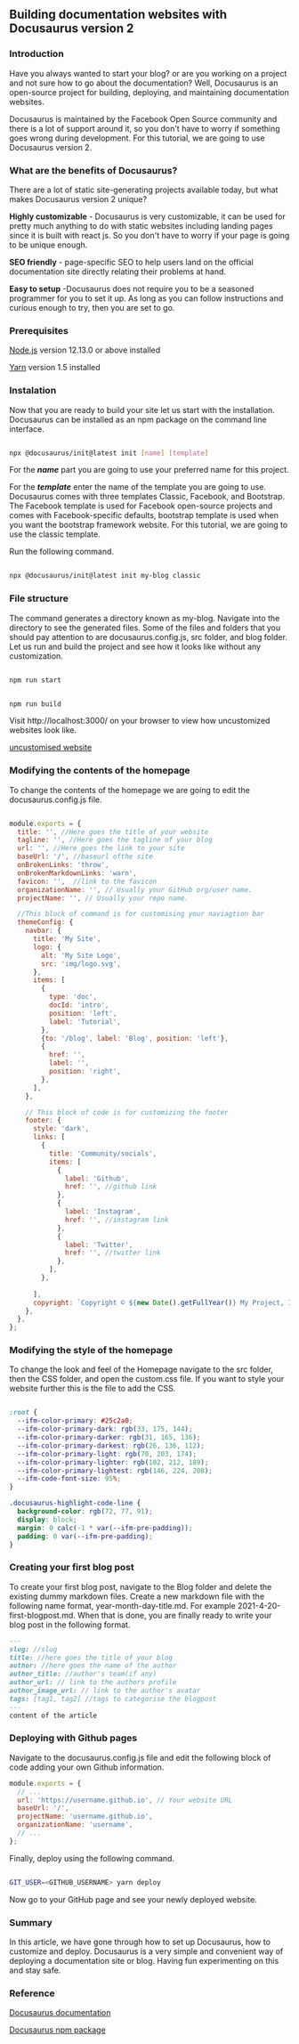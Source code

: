 ## Building  documentation websites with Docusaurus version 2

### Introduction

Have you always wanted to start your blog? or are you working on a project and not sure how to go about the documentation? Well, Docusaurus is an open-source project for building, deploying, and maintaining documentation websites.

Docusaurus is maintained by the Facebook Open Source community and there is a lot of support around it, so you don't have to worry if something goes wrong during development. For this tutorial, we are going to use Docusaurus version 2.

### What are the benefits of Docusaurus?

There are a lot of static site-generating projects available today, but what makes Docusaurus version 2 unique?

**Highly customizable** - Docusaurus is very customizable, it can be used for pretty much anything to do with static websites including landing pages since it is built with react js. So you don't have to worry if your page is going to be unique enough.

**SEO friendly** -  page-specific SEO to help users land on the official documentation site directly relating their problems at hand.

**Easy to setup** -Docusaurus does not require you to be a seasoned programmer for you to set it up. As long as you can follow instructions and curious enough to try, then you are set to go.

### Prerequisites

[Node.js](https://nodejs.org/en/download/) version 12.13.0 or above installed

[Yarn](https://classic.yarnpkg.com/en/docs/install/#debian-stable) version 1.5 installed

### Instalation

Now that you are ready to build your site let us start with the installation. Docusaurus can be installed as an npm package on the command line interface.

```bash

npx @docusaurus/init@latest init [name] [template]

```

For the ***name*** part you are going to use your preferred name for this project.

For the ***template*** enter the name of the template you are going to use. Docusaurus comes with three templates Classic, Facebook, and Bootstrap. The Facebook template is used for Facebook open-source projects and comes with Facebook-specific defaults, bootstrap template is used when you want the bootstrap framework website. For this tutorial, we are going to use the classic template.

Run the following command.

```bash

npx @docusaurus/init@latest init my-blog classic

```

### File structure

The command generates a directory known as my-blog. Navigate into the directory to see the generated files. Some of the files and folders that you should pay attention to are docusaurus.config.js, src folder, and blog folder. Let us run and build the project and see how it looks like without any customization.

```bash

npm run start

```

```bash

npm run build

```

Visit http://localhost:3000/ on your browser to view how uncustomized websites look like.

[uncustomised website](/engineering-education/Building-documentation-website-with-Docusauru-V2/image1.jpg)

### Modifying the contents of the homepage

To change the contents of the homepage we are going to edit the docusaurus.config.js file.

```javascript

module.exports = {
  title: '', //Here goes the title of your website
  tagline: '', //Here goes the tagline of your blog
  url: '', //Here goes the link to your site
  baseUrl: '/', //baseurl ofthe site
  onBrokenLinks: 'throw',
  onBrokenMarkdownLinks: 'warn',
  favicon: '',  //link to the favicon
  organizationName: '', // Usually your GitHub org/user name.
  projectName: '', // Usually your repo name.

  //This block of command is for customising your naviagtion bar
  themeConfig: {
    navbar: {
      title: 'My Site',
      logo: {
        alt: 'My Site Logo',
        src: 'img/logo.svg',
      },
      items: [
        {
          type: 'doc',
          docId: 'intro',
          position: 'left',
          label: 'Tutorial',
        },
        {to: '/blog', label: 'Blog', position: 'left'},
        {
          href: '', 
          label: '',
          position: 'right',
        },
      ],
    },

    // This block of code is for customizing the footer
    footer: {
      style: 'dark',
      links: [
        {
          title: 'Community/socials',
          items: [
            {
              label: 'Github',
              href: '', //github link
            },
            {
              label: 'Instagram',
              href: '', //instagram link
            },
            {
              label: 'Twitter',
              href: '', //twitter link
            },
          ],
        },
        
      ],
      copyright: `Copyright © ${new Date().getFullYear()} My Project, Inc. Built with Docusaurus.`,
    },
  },
};

```

### Modifying the style of the homepage

To change the look and feel of the Homepage navigate to the src folder, then the CSS folder, and open the custom.css file. If you want to style your website further this is the file to add the CSS.

```css

:root {
  --ifm-color-primary: #25c2a0;
  --ifm-color-primary-dark: rgb(33, 175, 144);
  --ifm-color-primary-darker: rgb(31, 165, 136);
  --ifm-color-primary-darkest: rgb(26, 136, 112);
  --ifm-color-primary-light: rgb(70, 203, 174);
  --ifm-color-primary-lighter: rgb(102, 212, 189);
  --ifm-color-primary-lightest: rgb(146, 224, 208);
  --ifm-code-font-size: 95%;
}

.docusaurus-highlight-code-line {
  background-color: rgb(72, 77, 91);
  display: block;
  margin: 0 calc(-1 * var(--ifm-pre-padding));
  padding: 0 var(--ifm-pre-padding);
}

```

### Creating your first blog post

To create your first blog post, navigate to the Blog folder and delete the existing dummy markdown files. Create a new markdown file with the following name format, year-month-day-title.md. For example 2021-4-20-first-blogpost.md. When that is done, you are finally ready to write your blog post in the following format.

```markdown
---
slug: //slug
title: //here goes the title of your blog
author: //here goes the name of the author
author_title: //author's team(if any)
author_url: // link to the authors profile
author_image_url: // link to the author's avatar
tags: [tag1, tag2] //tags to categorise the blogpost
---
content of the article

```

### Deploying with Github pages

Navigate to the docusaurus.config.js file and edit the following block of code adding your own Github information.

```javascript
module.exports = {
  // ...
  url: 'https://username.github.io', // Your website URL
  baseUrl: '/',
  projectName: 'username.github.io',
  organizationName: 'username',
  // ...
};

```

Finally, deploy using the following command.

```bash

GIT_USER=<GITHUB_USERNAME> yarn deploy

```

Now go to your GitHub page and see your newly deployed website.

### Summary

In this article, we have gone through how to set up Docusaurus, how to customize and deploy. Docusaurus is a very simple and convenient way of deploying a documentation site or blog. Having fun experimenting on this and stay safe.

### Reference

[Docusaurus documentation](https://docusaurus.io/docs)

[Docusaurus npm package](https://www.npmjs.com/package/docusaurus)
